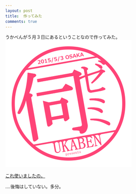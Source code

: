 ```yaml
---
layout: post
title:  作ってみた
comments: true
---
```

うかべんが５月３日にあるということなので作ってみた。
![伺ゼミ](/img/2015/ukazemi.png "伺ゼミ")

[これ使いましたの。](http://bkaclub.web.fc2.com/henzemi_gen.html "これ使いましたの。")

‥‥後悔はしていない。多分。